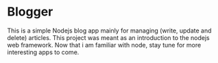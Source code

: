 # Blogger


This is a simple Nodejs blog app mainly for managing (write, update and delete) articles. This project was meant as an introduction to the nodejs web framework. Now that i am
familiar with node, stay tune for more interesting apps to come.


